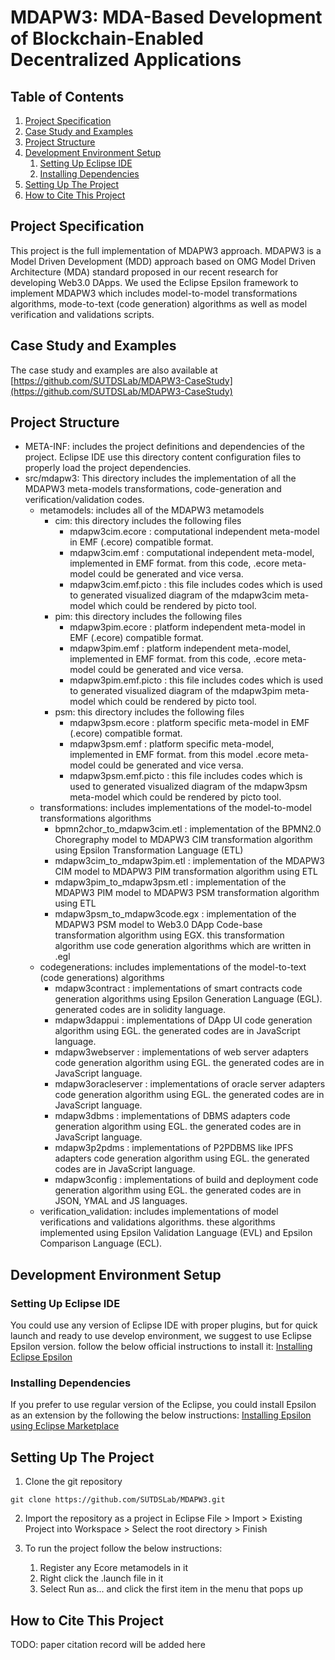# MDAPW3: MDA-Based Development of Blockchain-Enabled Decentralized Applications 
## Table of Contents
1. [Project Specification](#project-specification)
2. [Case Study and Examples](#case-study-and-examples)
3. [Project Structure](#project-structure)
4. [Development Environment Setup](#development-environment-setup)
    1. [Setting Up Eclipse IDE](#setting-up-eclipse-ide)
    2. [Installing Dependencies](#installing-dependencies)
5. [Setting Up The Project](#setting-up-the-project) 
6. [How to Cite This Project](#how-to-cite-this-project)

## Project Specification 
This project is the full implementation of MDAPW3 approach. MDAPW3 is a Model Driven Development (MDD) approach based on OMG Model Driven Architecture (MDA) standard proposed in our recent research for developing Web3.0 DApps. We used the Eclipse Epsilon framework to implement MDAPW3 which includes model-to-model transformations algorithms, mode-to-text (code generation) algorithms as well as model verification and validations scripts.

## Case Study and Examples
 The case study and examples are also available at [https://github.com/SUTDSLab/MDAPW3-CaseStudy](https://github.com/SUTDSLab/MDAPW3-CaseStudy)

## Project Structure
- META-INF: includes the project definitions and dependencies of the project. Eclipse IDE use this directory content configuration files to properly load the project dependencies.
- src/mdapw3: This directory includes the implementation of all the MDAPW3 meta-models transformations, code-generation and verification/validation codes.
    - metamodels: includes all of the MDAPW3 metamodels
        - cim: this directory includes the following files
            - mdapw3cim.ecore : computational independent meta-model in EMF (.ecore) compatible format.
            - mdapw3cim.emf : computational independent meta-model, implemented in EMF format. from this code, .ecore meta-model could be generated and vice versa.
            - mdapw3cim.emf.picto : this file includes codes which is used to generated visualized diagram of the mdapw3cim meta-model which could be rendered by picto tool.
        - pim: this directory includes the following files
            - mdapw3pim.ecore : platform independent meta-model in EMF (.ecore) compatible format.
            - mdapw3pim.emf : platform independent meta-model, implemented in EMF format. from this code, .ecore meta-model could be generated and vice versa.
            - mdapw3pim.emf.picto : this file includes codes which is used to generated visualized diagram of the mdapw3pim meta-model which could be rendered by picto tool.
        - psm: this directory includes the following files
            - mdapw3psm.ecore : platform specific meta-model in EMF (.ecore) compatible format.
            - mdapw3psm.emf : platform specific meta-model, implemented in EMF format. from this model .ecore meta-model could be generated and vice versa.
            - mdapw3psm.emf.picto : this file includes codes which is used to generated visualized diagram of the mdapw3psm meta-model which could be rendered by picto tool.
    - transformations: includes implementations of the model-to-model transformations algorithms
        - bpmn2chor_to_mdapw3cim.etl : implementation of the BPMN2.0 Choregraphy model to MDAPW3 CIM transformation algorithm using Epsilon Transformation Language (ETL)
        - mdapw3cim_to_mdapw3pim.etl : implementation of the MDAPW3 CIM model to MDAPW3 PIM transformation algorithm using ETL
        - mdapw3pim_to_mdapw3psm.etl : implementation of the MDAPW3 PIM model to MDAPW3 PSM transformation algorithm using ETL
        - mdapw3psm_to_mdapw3code.egx : implementation of the MDAPW3 PSM model to Web3.0 DApp Code-base transformation algorithm using EGX. this transformation algorithm use code generation algorithms which are written in .egl
    - codegenerations: includes implementations of the model-to-text (code generations) algorithms
        - mdapw3contract : implementations of smart contracts code generation algorithms using Epsilon Generation Language (EGL). generated codes are in solidity language.
        - mdapw3dappui : implementations of DApp UI code generation algorithm using EGL. the generated codes are in JavaScript language.
        - mdapw3webserver : implementations of web server adapters code generation algorithm using EGL. the generated codes are in JavaScript language.
        - mdapw3oracleserver : implementations of oracle server adapters code generation algorithm using EGL. the generated codes are in JavaScript language.
        - mdapw3dbms : implementations of DBMS adapters code generation algorithm using EGL. the generated codes are in JavaScript language.
        - mdapw3p2pdms : implementations of P2PDBMS like IPFS adapters code generation algorithm using EGL. the generated codes are in JavaScript language.
        - mdapw3config : implementations of build and deployment code generation algorithm using EGL. the generated codes are in JSON, YMAL and JS languages.
    - verification_validation: includes implementations of model verifications and validations algorithms. these algorithms implemented using Epsilon Validation Language (EVL) and Epsilon Comparison Language (ECL).


## Development Environment Setup

### Setting Up Eclipse IDE
You could use any version of Eclipse IDE with proper plugins, but for quick launch and ready to use develop environment, we suggest to use Eclipse Epsilon version. follow the below official instructions to install it:
[Installing Eclipse Epsilon](https://eclipse.dev/epsilon/download/)
### Installing Dependencies
If you prefer to use regular version of the Eclipse, you could install Epsilon as an extension by the following the below instructions:
[Installing Epsilon using Eclipse Marketplace](https://eclipse.dev/epsilon/download/#eclipse-marketplace)
## Setting Up The Project
1. Clone the git repository
```
git clone https://github.com/SUTDSLab/MDAPW3.git
``` 
2. Import the repository as a project in Eclipse
File > Import > Existing Project into Workspace > Select the root directory > Finish

3. To run the project follow the below instructions:
    1. Register any Ecore metamodels in it
    2. Right click the .launch file in it
    3. Select Run as... and click the first item in the menu that pops up

## How to Cite This Project
TODO: paper citation record will be added here